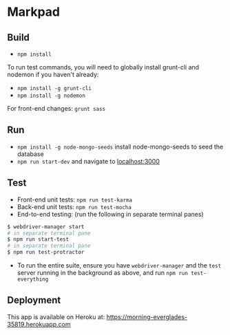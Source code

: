 # Markpad

## Build

* `npm install`

To run test commands, you will need to globally install grunt-cli and nodemon if you haven't already:
* `npm install -g grunt-cli`
* `npm install -g nodemon`

For front-end changes: `grunt sass`

## Run

* `npm install -g node-mongo-seeds` install node-mongo-seeds to seed the database
* `npm run start-dev` and navigate to [localhost:3000](http://localhost:3000/)

## Test

* Front-end unit tests: `npm run test-karma`
* Back-end unit tests: `npm run test-mocha`
* End-to-end testing: (run the following in separate terminal panes)
```sh
$ webdriver-manager start
# in separate terminal pane
$ npm run start-test
# in separate terminal pane
$ npm run test-protractor
```
* To run the entire suite, ensure you have `webdriver-manager` and the `test` server running in the background as above, and run `npm run test-everything`

## Deployment

This app is available on Heroku at: <https://morning-everglades-35819.herokuapp.com>
